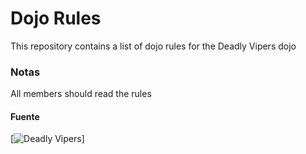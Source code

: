Dojo Rules
==========

This repository contains a list of dojo rules for the Deadly Vipers dojo


### Notas

All members should read the rules



#### Fuente
[![Deadly Vipers](https://github.com/Klerith/dojo_rules/wiki)]
